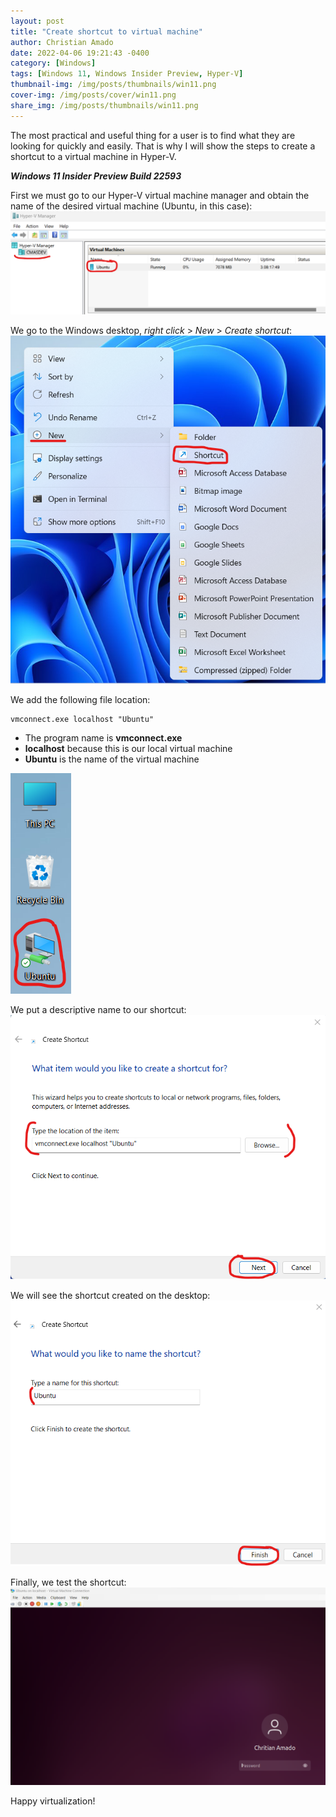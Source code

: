 ```yaml
---
layout: post
title: "Create shortcut to virtual machine"
author: Christian Amado
date: 2022-04-06 19:21:43 -0400
category: [Windows]
tags: [Windows 11, Windows Insider Preview, Hyper-V]
thumbnail-img: /img/posts/thumbnails/win11.png
cover-img: /img/posts/cover/win11.png
share_img: /img/posts/thumbnails/win11.png
---
```


The most practical and useful thing for a user is to find what they are looking for quickly and easily. That is why I will show the steps to create a shortcut to a virtual machine in Hyper-V.  

***Windows 11 Insider Preview Build 22593***

<!--more-->

First we must go to our Hyper-V virtual machine manager and obtain the name of the desired virtual machine (Ubuntu, in this case):
![](/img/posts/2022/04/06/hyperv1.png)  

We go to the Windows desktop, *right click* > *New* > *Create shortcut*:
![](/img/posts/2022/04/06/hyperv2.png)  

We add the following file location:  
```
vmconnect.exe localhost "Ubuntu"
```
- The program name is **vmconnect.exe**  
- **localhost** because this is our local virtual machine
- **Ubuntu** is the name of the virtual machine

![](/img/posts/2022/04/06/hyperv3.png)  

We put a descriptive name to our shortcut:
![](/img/posts/2022/04/06/hyperv4.png)  

We will see the shortcut created on the desktop:
![](/img/posts/2022/04/06/hyperv5.png)  

Finally, we test the shortcut:
![](/img/posts/2022/04/06/hyperv6.png)  

Happy virtualization!